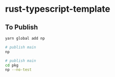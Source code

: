 # rust-typescript-template

## To Publish

```bash
yarn global add np

# publish main
np

# publish main
cd pkg
np --no-test

```